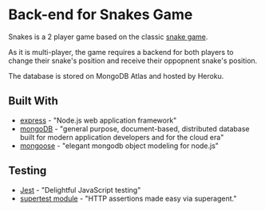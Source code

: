 # Back-end for Snakes Game

Snakes is a 2 player game based on the classic [snake game](https://snake-game-by-shalom.netlify.app/).

As it is multi-player, the game requires a backend for both players to change their snake's position and receive their oppopnent snake's position.

The database is stored on MongoDB Atlas and hosted by Heroku.

## Built With

- [express](https://expressjs.com/) - "Node.js web application framework"
- [mongoDB](https://www.mongodb.com/) - "general purpose, document-based, distributed database built for modern application developers and for the cloud era"
- [mongoose](https://mongoosejs.com/) - "elegant mongodb object modeling for node.js"

## Testing

- [Jest](https://jestjs.io/) - "Delightful JavaScript testing"
- [supertest module](https://www.npmjs.com/package/supertest) - "HTTP assertions made easy via superagent."
